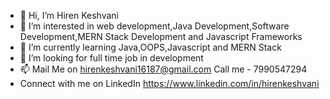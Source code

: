 - 👋 Hi, I’m Hiren Keshvani
- 👀 I’m interested in web development,Java Development,Software Development,MERN Stack Development and Javascript Frameworks
- 🌱 I’m currently learning Java,OOPS,Javascript and MERN Stack
- 💞️ I’m looking for full time job in development
- 📫 Mail Me on hirenkeshvani16187@gmail.com
Call me - 7990547294
- Connect with me on LinkedIn https://www.linkedin.com/in/hirenkeshvani

<!---
HirenHKeshvani/HirenHKeshvani is a ✨ special ✨ repository because its `README.md` (this file) appears on your GitHub profile.
You can click the Preview link to take a look at your changes.
--->
